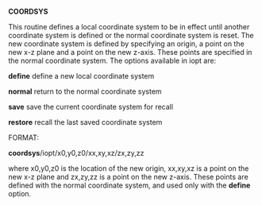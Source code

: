 
 **COORDSYS**

  This routine defines a local coordinate system to be in effect until
  another coordinate system is defined or the normal coordinate system
  is reset. The new coordinate system is defined by specifying an
  origin, a point on the new x-z plane and a point on the new z-axis.
  These points are specified in the normal coordinate system. The
  options available in iopt are:
 
   **define** define a new local coordinate system

   **normal** return to the normal coordinate system

   **save** save the current coordinate system for recall

   **restore** recall the last saved coordinate system

 FORMAT:

  **coordsys**/iopt/x0,y0,z0/xx,xy,xz/zx,zy,zz

  where x0,y0,z0 is the location of the new origin, xx,xy,xz is a
  point on the new x-z plane and zx,zy,zz is a point on the new
  z-axis. These points are defined with the normal coordinate system,
  and used only with the **define** option.
